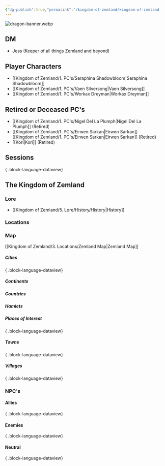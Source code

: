 ```yaml
---
{"dg-publish":true,"permalink":"/kingdom-of-zemland/kingdom-of-zemland-home-page/","tags":["gardenEntry"]}
---
```



![dragon-banner.webp](/img/user/Kingdom%20of%20Zemland/z_Attachments/dragon-banner.webp)

## DM

- Jess (Keeper of all things Zemland and beyond)

## Player Characters
- [[Kingdom of Zemland/1. PC's/Seraphina Shadowbloom\|Seraphina Shadowbloom]] 
- [[Kingdom of Zemland/1. PC's/Vaen Silversong\|Vaen Silversong]] 
- [[Kingdom of Zemland/1. PC's/Workax Dreyman\|Workax Dreyman]] 

## Retired or Deceased PC's

- [[Kingdom of Zemland/1. PC's/Nigel Del La Plumph\|Nigel Del La Plumph]] (Retired)
- [[Kingdom of Zemland/1. PC's/Eirwen Sarkan\|Eirwen Sarkan]] [[Kingdom of Zemland/1. PC's/Eirwen Sarkan\|Eirwen Sarkan]] (Retired)
- [[Kori\|Kori]] (Retired)


## Sessions 


{ .block-language-dataview}

## The Kingdom of Zemland


### **Lore** 
 - [[Kingdom of Zemland/5. Lore/History/History\|History]] 

### **Locations** 

### Map

[[Kingdom of Zemland/3. Locations/Zemland Map\|Zemland Map]] 


##### Cities

{ .block-language-dataview}


##### Continents 


##### Countries


##### Hamlets


##### Places of Interest

{ .block-language-dataview}


##### Towns

{ .block-language-dataview}


##### Villages

{ .block-language-dataview}


### **NPC's**

#### Allies

{ .block-language-dataview}

#### Enemies 

{ .block-language-dataview}

#### Neutral

{ .block-language-dataview}

